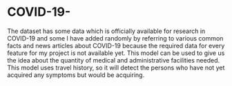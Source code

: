 # COVID-19-
The dataset has some data which is officially available for research in COVID-19 and some I have added randomly by referring to various common facts and news articles about COVID-19 because the required data for every feature for my project is not available yet. This model can be used to give us the idea about the quantity of medical and administrative facilities needed. This model uses travel history, so it will detect the persons who have not yet acquired any symptoms but would be acquiring.

